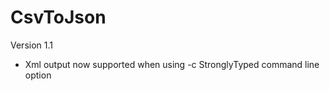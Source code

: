 # CsvToJson

Version 1.1
- Xml output now supported when using -c StronglyTyped command line option 
